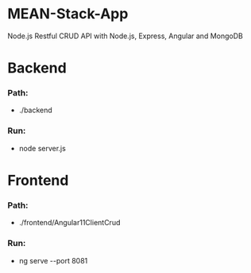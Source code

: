 # MEAN-Stack-App
Node.js Restful CRUD API with Node.js, Express, Angular and MongoDB


# Backend
### Path: 
- ./backend
### Run: 
- node server.js

# Frontend
### Path: 
- ./frontend/Angular11ClientCrud
### Run: 
- ng serve --port 8081

